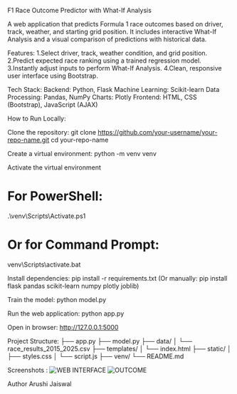 F1 Race Outcome Predictor with What-If Analysis

A web application that predicts Formula 1 race outcomes based on driver, track, weather, and starting grid position. It includes interactive What-If Analysis and a visual comparison of predictions with historical data.

Features:
1.Select driver, track, weather condition, and grid position.
2.Predict expected race ranking using a trained regression model.
3.Instantly adjust inputs to perform What-If Analysis.
4.Clean, responsive user interface using Bootstrap.

Tech Stack:
Backend: Python, Flask
Machine Learning: Scikit-learn
Data Processing: Pandas, NumPy
Charts: Plotly
Frontend: HTML, CSS (Bootstrap), JavaScript (AJAX)

How to Run Locally:

Clone the repository:
git clone https://github.com/your-username/your-repo-name.git
cd your-repo-name

Create a virtual environment:
python -m venv venv

Activate the virtual environment
# For PowerShell:
.\venv\Scripts\Activate.ps1

# Or for Command Prompt:
venv\Scripts\activate.bat

Install dependencies:
pip install -r requirements.txt
(Or manually: pip install flask pandas scikit-learn numpy plotly joblib)

Train the model:
python model.py

Run the web application:
python app.py

Open in browser:
http://127.0.0.1:5000


Project Structure:
├── app.py
├── model.py
├── data/
│   └── race_results_2015_2025.csv
├── templates/
│   └── index.html
├── static/
│   ├── styles.css
│   └── script.js
├── venv/
└── README.md


Screenshots :
![WEB INTERFACE](image-1.png)
![OUTCOME](image-2.png)


Author
Arushi Jaiswal